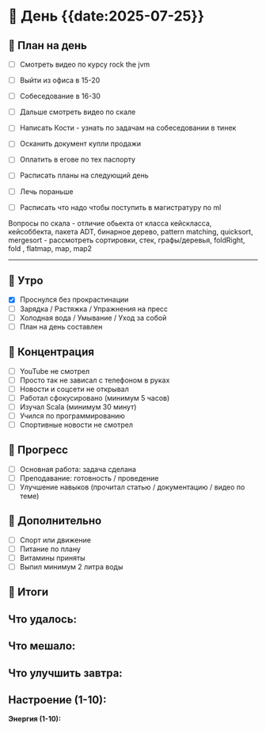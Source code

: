 
# 📅 День {{date:2025-07-25}}

## 📆 План на день

- [ ] Смотреть видео по курсу rock the jvm
- [ ] Выйти из офиса в 15-20
- [ ] Собеседование в 16-30
- [ ] Дальше смотреть видео по скале
- [ ] Написать Кости - узнать по задачам на собеседовании в тинек
- [ ] Осканить документ купли продажи
- [ ] Оплатить в егове по тех паспорту
- [ ] Расписать планы на следующий день
- [ ] Лечь пораньше
- [ ] Расписать что надо чтобы поступить в магистратуру по ml






Вопросы по скала - отличие обьекта от класса кейскласса, кейсоббекта, пакета
ADT, бинарное дерево, pattern matching, quicksort, mergesort - рассмотреть сортировки, стек, графы/деревья, foldRight, fold , flatmap, map, map2

---


## 🌄 Утро

- [x] Проснулся без прокрастинации
- [ ] Зарядка / Растяжка / Упражнения на пресс
- [ ] Холодная вода / Умывание / Уход за собой
- [ ] План на день составлен

## 🧠 Концентрация

- [ ] YouTube не смотрел
- [ ] Просто так не зависал с телефоном в руках
- [ ] Новости и соцсети не открывал
- [ ] Работал сфокусировано (минимум 5 часов)
- [ ] Изучал Scala (минимум 30 минут)
- [ ] Учился по программированию
- [ ] Спортивные новости не смотрел 

## 💪 Прогресс

- [ ] Основная работа: задача сделана
- [ ] Преподавание: готовность / проведение
- [ ] Улучшение навыков (прочитал статью / документацию / видео по теме)

## 🧂 Дополнительно

- [ ] Спорт или движение
- [ ] Питание по плану
- [ ] Витамины приняты
- [ ] Выпил минимум 2 литра воды

## 📌 Итоги

**Что удалось:**
- 
**Что мешало:**
- 
**Что улучшить завтра:**
- 
**Настроение (1-10):**  
- 
**Энергия (1-10):**



